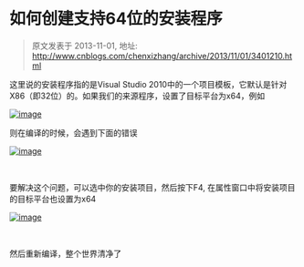 # 如何创建支持64位的安装程序 
> 原文发表于 2013-11-01, 地址: http://www.cnblogs.com/chenxizhang/archive/2013/11/01/3401210.html 


这里说的安装程序指的是Visual Studio 2010中的一个项目模板，它默认是针对X86（即32位）的。如果我们的来源程序，设置了目标平台为x64，例如

 [![image](http://images.cnitblog.com/blog/9072/201311/01104445-d7fdbfee4b084ce9b04fa17868e481fe.png "image")](http://images.cnitblog.com/blog/9072/201311/01104445-70a1a192e18f4c8da117d8385c17155a.png)

 则在编译的时候，会遇到下面的错误

 [![image](http://images.cnitblog.com/blog/9072/201311/01104447-806eff9902ff4813a31ce3d944c64188.png "image")](http://images.cnitblog.com/blog/9072/201311/01104446-16f4baa1775340a4bdd752ad7b4401e0.png)

  

 要解决这个问题，可以选中你的安装项目，然后按下F4, 在属性窗口中将安装项目的目标平台也设置为x64

 [![image](http://images.cnitblog.com/blog/9072/201311/01104448-ac062ab2b73249228501a8db427ca851.png "image")](http://images.cnitblog.com/blog/9072/201311/01104448-2e19a19288a140089c5f59ae8e6efad4.png)

  

 然后重新编译，整个世界清净了

